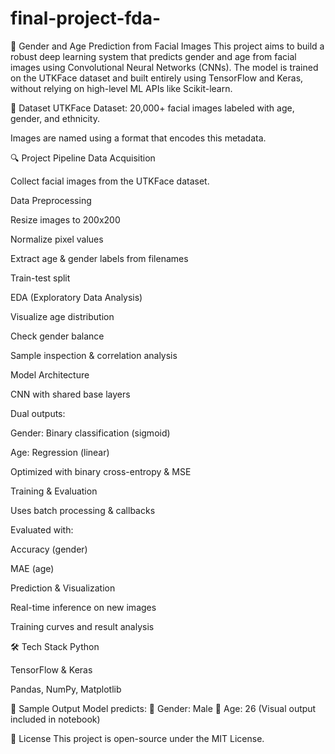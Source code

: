 # final-project-fda-
🧠 Gender and Age Prediction from Facial Images
This project aims to build a robust deep learning system that predicts gender and age from facial images using Convolutional Neural Networks (CNNs). The model is trained on the UTKFace dataset and built entirely using TensorFlow and Keras, without relying on high-level ML APIs like Scikit-learn.

📁 Dataset
UTKFace Dataset: 20,000+ facial images labeled with age, gender, and ethnicity.

Images are named using a format that encodes this metadata.

🔍 Project Pipeline
Data Acquisition

Collect facial images from the UTKFace dataset.

Data Preprocessing

Resize images to 200x200

Normalize pixel values

Extract age & gender labels from filenames

Train-test split

EDA (Exploratory Data Analysis)

Visualize age distribution

Check gender balance

Sample inspection & correlation analysis

Model Architecture

CNN with shared base layers

Dual outputs:

Gender: Binary classification (sigmoid)

Age: Regression (linear)

Optimized with binary cross-entropy & MSE

Training & Evaluation

Uses batch processing & callbacks

Evaluated with:

Accuracy (gender)

MAE (age)

Prediction & Visualization

Real-time inference on new images

Training curves and result analysis

🛠 Tech Stack
Python

TensorFlow & Keras

Pandas, NumPy, Matplotlib

📸 Sample Output
Model predicts:
👤 Gender: Male
🎂 Age: 26
(Visual output included in notebook)

📄 License
This project is open-source under the MIT License.
